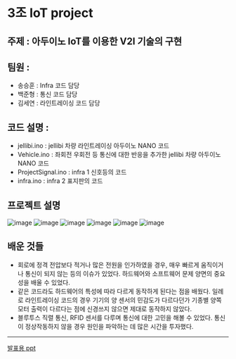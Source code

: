 # 3조 IoT project
## 주제 : 아두이노 IoT를 이용한 V2I 기술의 구현
## 팀원 : 
  - 송승훈 : Infra 코드 담당
  - 백준형 : 통신 코드 담당
  - 김세연 : 라인트레이싱 코드 담당
## 코드 설명 :
  - jellibi.ino : jellibi 차량 라인트레이싱 아두이노 NANO 코드
  - Vehicle.ino : 좌회전 우회전 등 통신에 대한 반응을 추가한 jellibi 차량 아두이노 NANO 코드
  - ProjectSignal.ino : infra 1 신호등의 코드
  - infra.ino : infra 2 표지판의 코드
## 프로젝트 설명
![image](https://user-images.githubusercontent.com/69943723/230870538-cf770b61-b54c-445b-8c43-85582013a1a1.png)
![image](https://user-images.githubusercontent.com/69943723/230870587-9c21d172-51ac-4f94-9b58-3948439cdbe2.png)
![image](https://user-images.githubusercontent.com/69943723/230870614-7283c1a7-488e-4ecd-9aaa-b209607c77f5.png)
![image](https://user-images.githubusercontent.com/69943723/230870656-f603f9e0-041d-40cd-bcd8-6529a72b8b40.png)
![image](https://user-images.githubusercontent.com/69943723/230870700-99b5c3af-6eea-480b-921e-c15ed5a8bf55.png)
![image](https://user-images.githubusercontent.com/69943723/230870731-3a252861-cd56-4fdd-9141-1980c6ca8235.png)
## 배운 것들
  - 회로에 정격 전압보다 적거나 많은 전원을 인가하였을 경우, 매우 빠르게 움직이거나 통신이 되지 않는 등의 이슈가 있었다.
  하드웨어와 소프트웨어 문제 양면의 중요성을 배울 수 있었다.
  - 같은 코드라도 하드웨어의 특성에 따라 다르게 동작하게 된다는 점을 배웠다.
  일례로 라인트레이싱 코드의 경우 기기의 양 센서의 민감도가 다르다던가 기종별 양쪽 모터 출력이 다르다는 점에 신경쓰지 않으면 제대로 동작하지 않았다.
  - 블루투스 직렬 통신, RFID 센서를 다루며 통신에 대한 고민을 해볼 수 있었다.
  통신이 정상작동하지 않을 경우 원인을 파악하는 데 많은 시간을 투자했다.
  
---
[발표용 ppt](https://docs.google.com/presentation/d/19YS5kTOKq8n68Tw-wl9UC9dEZpB6E_nViElo82Xve74/edit?usp=sharing)
